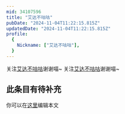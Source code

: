 ```yaml
---
mid: 34107596
title: "艾达不咕咕"
pubDate: "2024-11-04T11:22:15.815Z"
updatedDate: "2024-11-04T11:22:15.815Z"
profile:
  {
    Nickname: ["艾达不咕咕"],
  }
---
```


关注[艾达不咕咕](https://space.bilibili.com/34107596)谢谢喵~ 关注[艾达不咕咕](https://space.bilibili.com/34107596)谢谢喵~

## 此条目有待补充
你可以在[这里](https://github.com/Yuhanawa/VTuber.ICU-Content/edit/master/v/艾达不咕咕/index.md)编辑本文
